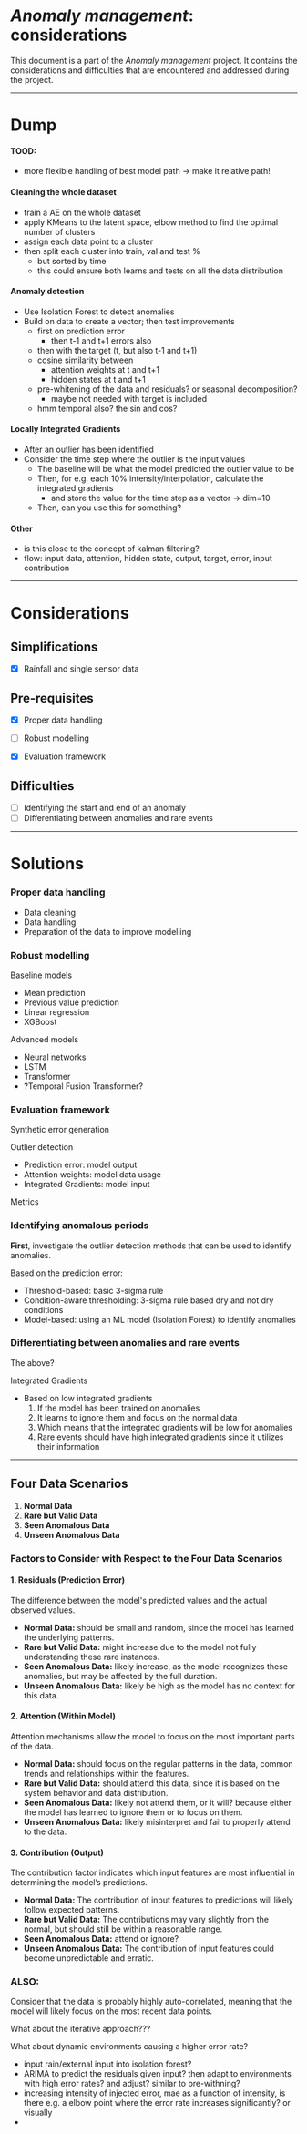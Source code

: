
# *Anomaly management*: considerations

This document is a part of the *Anomaly management* project. It contains the considerations and difficulties that are encountered and addressed during the project.



---
# Dump

#### TOOD:

- more flexible handling of best model path -> make it relative path!



#### Cleaning the whole dataset

- train a AE on the whole dataset
- apply KMeans to the latent space, elbow method to find the optimal number of clusters
- assign each data point to a cluster
- then split each cluster into train, val and test %
  - but sorted by time
  - this could ensure both learns and tests on all the data distribution


####  Anomaly detection

- Use Isolation Forest to detect anomalies
- Build on data to create a vector; then test improvements
  - first on prediction error
    - then t-1 and t+1 errors also
  - then with the target (t, but also t-1 and t+1)
  - cosine similarity between
    - attention weights at t and t+1
    - hidden states at t and t+1
  - pre-whitening of the data and residuals? or seasonal decomposition?
    - maybe not needed with target is included
  - hmm temporal also? the sin and cos?
  

#### Locally Integrated Gradients

- After an outlier has been identified
- Consider the time step where the outlier is the input values
  - The baseline will be what the model predicted the outlier value to be
  - Then, for e.g. each 10% intensity/interpolation, calculate the integrated gradients
    - and store the value for the time step as a vector -> dim=10
  - Then, can you use this for something?

#### Other

- is this close to the concept of kalman filtering?
- flow: input data, attention, hidden state, output, target, error, input contribution


---

# Considerations

Simplifications
-------------------------------------

  - [x] Rainfall and single sensor data



Pre-requisites
-------------------------------------

  - [x] Proper data handling
  - [ ] Robust modelling
  - [x] Evaluation framework



Difficulties
-------------------------------------

  - [ ] Identifying the start and end of an anomaly
  - [ ] Differentiating between anomalies and rare events

---

# Solutions

### Proper data handling

  - Data cleaning
  - Data handling
  - Preparation of the data to improve modelling


### Robust modelling

Baseline models
  - Mean prediction
  - Previous value prediction
  - Linear regression
  - XGBoost

Advanced models
  - Neural networks
  - LSTM
  - Transformer
  - ?Temporal Fusion Transformer?


### Evaluation framework


Synthetic error generation

Outlier detection
  - Prediction error: model output
  - Attention weights: model data usage
  - Integrated Gradients: model input

Metrics


### Identifying anomalous periods

**First**, investigate the outlier detection methods that can be used to identify anomalies.

Based on the prediction error:
- Threshold-based: basic 3-sigma rule
- Condition-aware thresholding: 3-sigma rule based dry and not dry conditions
- Model-based: using an ML model (Isolation Forest) to identify anomalies



### Differentiating between anomalies and rare events

The above?


Integrated Gradients
- Based on low integrated gradients
  1. If the model has been trained on anomalies
  2. It learns to ignore them and focus on the normal data
  3. Which means that the integrated gradients will be low for anomalies
  4. Rare events should have high integrated gradients since it utilizes their information


---

## Four Data Scenarios


  1. **Normal Data**
  2. **Rare but Valid Data**
  3. **Seen Anomalous Data**
  4. **Unseen Anomalous Data**


### Factors to Consider with Respect to the Four Data Scenarios


#### 1. **Residuals (Prediction Error)**
The difference between the model's predicted values and the actual observed values.

- **Normal Data:** should be small and random, since the model has learned the underlying patterns.
- **Rare but Valid Data:** might increase due to the model not fully understanding these rare instances.
- **Seen Anomalous Data:** likely increase, as the model recognizes these anomalies, but may be affected by the full duration.
- **Unseen Anomalous Data:** likely be high as the model has no context for this data.


#### 2. **Attention (Within Model)**
Attention mechanisms allow the model to focus on the most important parts of the data.

- **Normal Data:** should focus on the regular patterns in the data, common trends and relationships within the features.
- **Rare but Valid Data:** should attend this data, since it is based on the system behavior and data distribution.
- **Seen Anomalous Data:** likely not attend them, or it will? because either the model has learned to ignore them or to focus on them.
- **Unseen Anomalous Data:** likely misinterpret and fail to properly attend to the data.





#### 3. **Contribution (Output)**
The contribution factor indicates which input features are most influential in determining the model’s predictions.

- **Normal Data:** The contribution of input features to predictions will likely follow expected patterns.
- **Rare but Valid Data:** The contributions may vary slightly from the normal, but should still be within a reasonable range.
- **Seen Anomalous Data:** attend or ignore?
- **Unseen Anomalous Data:** The contribution of input features could become unpredictable and erratic.


### ALSO:

Consider that the data is probably highly auto-correlated, meaning that the model will likely focus on the most recent data points.


What about the iterative approach???

What about dynamic environments causing a higher error rate?
- input rain/external input into isolation forest?
- ARIMA to predict the residuals given input? then adapt to environments with high error rates? and adjust? similar to pre-withning?
- increasing intensity of injected error, mae as a function of intensity, is there e.g. a elbow point where the error rate increases significantly? or visually
- 
